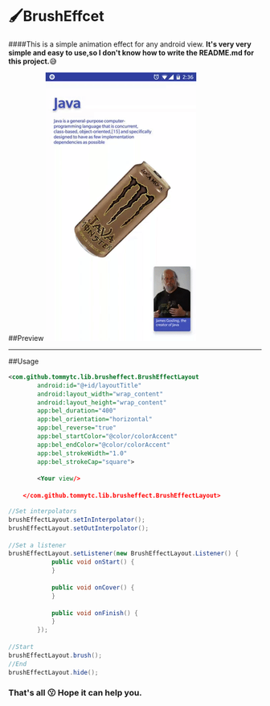# 🖌️BrushEffcet

####This is a simple animation effect for any android view.
__It's very very simple and easy to use,so I don't know how to write the README.md for this project.__😅


##Preview
![Preview](/preview/preview.gif)

------
##Usage
```xml
<com.github.tommytc.lib.brusheffect.BrushEffectLayout
        android:id="@+id/layoutTitle"
        android:layout_width="wrap_content"
        android:layout_height="wrap_content"
        app:bel_duration="400"
        app:bel_orientation="horizontal"
        app:bel_reverse="true"
        app:bel_startColor="@color/colorAccent"
        app:bel_endColor="@color/colorAccent"
        app:bel_strokeWidth="1.0"
        app:bel_strokeCap="square">

        <Your view/>

    </com.github.tommytc.lib.brusheffect.BrushEffectLayout>
```
```java
//Set interpolators
brushEffectLayout.setInInterpolator();
brushEffectLayout.setOutInterpolator();

//Set a listener
brushEffectLayout.setListener(new BrushEffectLayout.Listener() {
            public void onStart() {
            }

            public void onCover() {
            }

            public void onFinish() {
            }
        });

//Start
brushEffectLayout.brush();
//End
brushEffectLayout.hide();

```
### That's all 😗 Hope it can help you.

